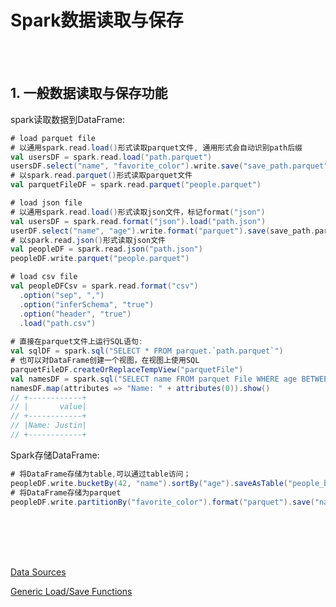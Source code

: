 # Spark数据读取与保存

<br>
<br>

## 1. 一般数据读取与保存功能

spark读取数据到DataFrame:

```scala
# load parquet file
# 以通用spark.read.load()形式读取parquet文件, 通用形式会自动识别path后缀
val usersDF = spark.read.load("path.parquet")
usersDF.select("name", "favorite_color").write.save("save_path.parquet")
# 以spark.read.parquet()形式读取parquet文件
val parquetFileDF = spark.read.parquet("people.parquet")

# load json file
# 以通用spark.read.load()形式读取json文件，标记format("json")
val usersDF = spark.read.format("json").load("path.json")
userDF.select("name", "age").write.format("parquet").save(save_path.parquet)
# 以spark.read.json()形式读取json文件
val peopleDF = spark.read.json("path.json")
peopleDF.write.parquet("people.parquet")

# load csv file
val peopleDFCsv = spark.read.format("csv")
  .option("sep", ",")
  .option("inferSchema", "true")
  .option("header", "true")
  .load("path.csv")
  
# 直接在parquet文件上运行SQL语句:
val sqlDF = spark.sql("SELECT * FROM parquet.`path.parquet`")
# 也可以对DataFrame创建一个视图，在视图上使用SQL
parquetFileDF.createOrReplaceTempView("parquetFile")
val namesDF = spark.sql("SELECT name FROM parquet File WHERE age BETWEEN 13 AND 19")
namesDF.map(attributes => "Name: " + attributes(0)).show()
// +------------+
// |       value|
// +------------+
// |Name: Justin|
// +------------+
```

Spark存储DataFrame:

```scala
# 将DataFrame存储为table,可以通过table访问；
peopleDF.write.bucketBy(42, "name").sortBy("age").saveAsTable("people_bucketed")    
# 将DataFrame存储为parquet
peopleDF.write.partitionBy("favorite_color").format("parquet").save("namesPartByColor.parquet") 
```

<br>
<br>
<br>
<br>

[Data Sources](http://spark.apache.org/docs/latest/sql-data-sources.html)

[Generic Load/Save Functions](http://spark.apache.org/docs/latest/sql-data-sources-load-save-functions.html)